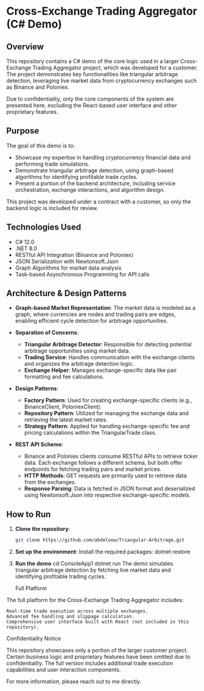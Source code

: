 # Cross-Exchange Trading Aggregator (C# Demo)

## Overview

This repository contains a C# demo of the core logic used in a larger Cross-Exchange Trading Aggregator project, which was developed for a customer. The project demonstrates key functionalities like triangular arbitrage detection, leveraging live market data from cryptocurrency exchanges such as Binance and Poloniex.

Due to confidentiality, only the core components of the system are presented here, excluding the React-based user interface and other proprietary features.

## Purpose

The goal of this demo is to:

- Showcase my expertise in handling cryptocurrency financial data and performing trade simulations.
- Demonstrate triangular arbitrage detection, using graph-based algorithms for identifying profitable trade cycles.
- Present a portion of the backend architecture, including service orchestration, exchange interactions, and algorithm design.

This project was developed under a contract with a customer, so only the backend logic is included for review.

## Technologies Used

- C# 12.0
- .NET 8.0
- RESTful API Integration (Binance and Poloniex)
- JSON Serialization with Newtonsoft.Json
- Graph Algorithms for market data analysis
- Task-based Asynchronous Programming for API calls

## Architecture & Design Patterns

- **Graph-based Market Representation**: The market data is modeled as a graph, where currencies are nodes and trading pairs are edges, enabling efficient cycle detection for arbitrage opportunities.

- **Separation of Concerns**:
  - **Triangular Arbitrage Detector**: Responsible for detecting potential arbitrage opportunities using market data.
  - **Trading Service**: Handles communication with the exchange clients and organizes the arbitrage detection logic.
  - **Exchange Helper**: Manages exchange-specific data like pair formatting and fee calculations.

- **Design Patterns**:
  - **Factory Pattern**: Used for creating exchange-specific clients (e.g., BinanceClient, PoloniexClient).
  - **Repository Pattern**: Utilized for managing the exchange data and retrieving the latest market rates.
  - **Strategy Pattern**: Applied for handling exchange-specific fee and pricing calculations within the TriangularTrade class.

- **REST API Scheme**:
  - Binance and Poloniex clients consume RESTful APIs to retrieve ticker data. Each exchange follows a different schema, but both offer endpoints for fetching trading pairs and market prices.
  - **HTTP Methods**: GET requests are primarily used to retrieve data from the exchanges.
  - **Response Parsing**: Data is fetched in JSON format and deserialized using Newtonsoft.Json into respective exchange-specific models.

## How to Run

1. **Clone the repository**:
   ```bash
   git clone https://github.com/abdeloow/Triangular-Arbitrage.git
2.   **Set up the environment**:
    Install the required packages:
    dotnet restore
3. **Run the demo**
    cd ConsoleApp1
    dotnet run
    The demo simulates triangular arbitrage detection by fetching live market data and identifying profitable trading cycles.

    Full Platform

The full platform for the Cross-Exchange Trading Aggregator includes:

    Real-time trade execution across multiple exchanges.
    Advanced fee handling and slippage calculation.
    Comprehensive user interface built with React (not included in this repository).

Confidentiality Notice

This repository showcases only a portion of the larger customer project. Certain business logic and proprietary features have been omitted due to confidentiality. The full version includes additional trade execution capabilities and user interaction components.

For more information, please reach out to me directly.
